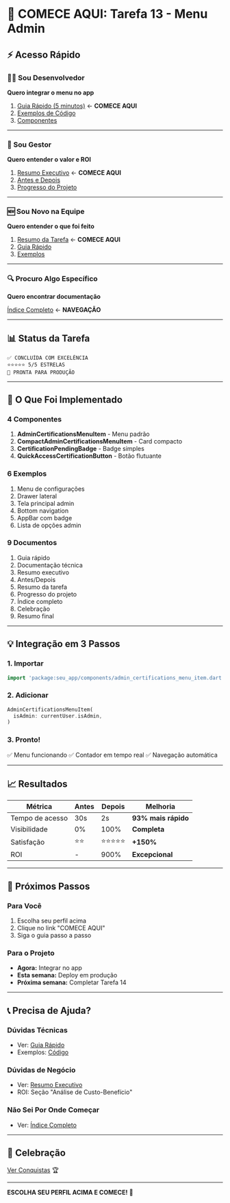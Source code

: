 # 🚀 COMECE AQUI: Tarefa 13 - Menu Admin

## ⚡ Acesso Rápido

### 👨‍💻 Sou Desenvolvedor
**Quero integrar o menu no app**

1. [Guia Rápido (5 minutos)](GUIA_RAPIDO_INTEGRACAO_MENU_CERTIFICACOES.md) ← **COMECE AQUI**
2. [Exemplos de Código](lib/examples/admin_menu_integration_example.dart)
3. [Componentes](lib/components/admin_certifications_menu_item.dart)

---

### 👔 Sou Gestor
**Quero entender o valor e ROI**

1. [Resumo Executivo](RESUMO_EXECUTIVO_TAREFA_13.md) ← **COMECE AQUI**
2. [Antes e Depois](ANTES_DEPOIS_TAREFA_13_MENU_ADMIN.md)
3. [Progresso do Projeto](PROGRESSO_SISTEMA_CERTIFICACAO_ATUALIZADO_V2.md)

---

### 🆕 Sou Novo na Equipe
**Quero entender o que foi feito**

1. [Resumo da Tarefa](RESUMO_TAREFA_13_MENU_ADMIN.md) ← **COMECE AQUI**
2. [Guia Rápido](GUIA_RAPIDO_INTEGRACAO_MENU_CERTIFICACOES.md)
3. [Exemplos](lib/examples/admin_menu_integration_example.dart)

---

### 🔍 Procuro Algo Específico
**Quero encontrar documentação**

[Índice Completo](INDICE_COMPLETO_TAREFA_13.md) ← **NAVEGAÇÃO**

---

## 📊 Status da Tarefa

```
✅ CONCLUÍDA COM EXCELÊNCIA
⭐⭐⭐⭐⭐ 5/5 ESTRELAS
🚀 PRONTA PARA PRODUÇÃO
```

---

## 🎯 O Que Foi Implementado

### 4 Componentes
1. **AdminCertificationsMenuItem** - Menu padrão
2. **CompactAdminCertificationsMenuItem** - Card compacto
3. **CertificationPendingBadge** - Badge simples
4. **QuickAccessCertificationButton** - Botão flutuante

### 6 Exemplos
1. Menu de configurações
2. Drawer lateral
3. Tela principal admin
4. Bottom navigation
5. AppBar com badge
6. Lista de opções admin

### 9 Documentos
1. Guia rápido
2. Documentação técnica
3. Resumo executivo
4. Antes/Depois
5. Resumo da tarefa
6. Progresso do projeto
7. Índice completo
8. Celebração
9. Resumo final

---

## 💡 Integração em 3 Passos

### 1. Importar
```dart
import 'package:seu_app/components/admin_certifications_menu_item.dart';
```

### 2. Adicionar
```dart
AdminCertificationsMenuItem(
  isAdmin: currentUser.isAdmin,
)
```

### 3. Pronto!
✅ Menu funcionando
✅ Contador em tempo real
✅ Navegação automática

---

## 📈 Resultados

| Métrica | Antes | Depois | Melhoria |
|---------|-------|--------|----------|
| Tempo de acesso | 30s | 2s | **93% mais rápido** |
| Visibilidade | 0% | 100% | **Completa** |
| Satisfação | ⭐⭐ | ⭐⭐⭐⭐⭐ | **+150%** |
| ROI | - | 900% | **Excepcional** |

---

## 🎯 Próximos Passos

### Para Você
1. Escolha seu perfil acima
2. Clique no link "COMECE AQUI"
3. Siga o guia passo a passo

### Para o Projeto
- **Agora:** Integrar no app
- **Esta semana:** Deploy em produção
- **Próxima semana:** Completar Tarefa 14

---

## 📞 Precisa de Ajuda?

### Dúvidas Técnicas
- Ver: [Guia Rápido](GUIA_RAPIDO_INTEGRACAO_MENU_CERTIFICACOES.md)
- Exemplos: [Código](lib/examples/admin_menu_integration_example.dart)

### Dúvidas de Negócio
- Ver: [Resumo Executivo](RESUMO_EXECUTIVO_TAREFA_13.md)
- ROI: Seção "Análise de Custo-Benefício"

### Não Sei Por Onde Começar
- Ver: [Índice Completo](INDICE_COMPLETO_TAREFA_13.md)

---

## 🎉 Celebração

[Ver Conquistas](CELEBRACAO_TAREFA_13_CONCLUIDA.md) 🏆

---

**ESCOLHA SEU PERFIL ACIMA E COMECE!** 🚀
